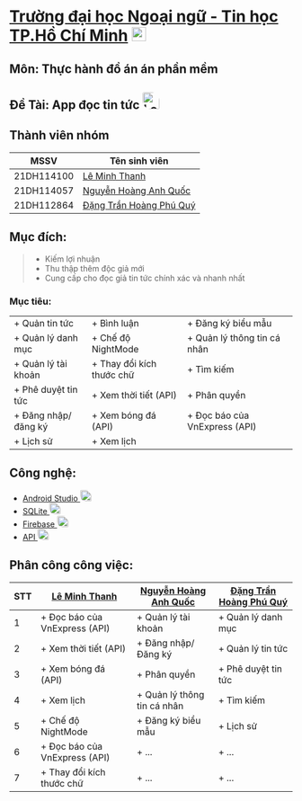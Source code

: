 # [Trường đại học Ngoại ngữ - Tin học TP.Hồ Chí Minh](https://huflit.edu.vn/) <img src="https://cdn.haitrieu.com/wp-content/uploads/2021/09/Logo-DH-Ngoai-Ngu-Tin-Hoc-HUFLIT.png" alt="Loading" width="25"/>

## Môn: Thực hành đồ án án phần mềm

## Đề Tài: App đọc tin tức <img src="https://cdn.tgdd.vn/GameApp/2/224129/Screentshots/apple-books-ung-dung-doc-sach-danh-rieng-cho-ios-224129-logo-08-06-2020.png" alt="Loading" width="30" style ="border-radius:10% 50%;" />

## Thành viên nhóm
| MSSV | Tên sinh viên |
|-----------|--|
| 21DH114100  | [ Lê Minh Thanh ](https://github.com/Thanh203) |
| 21DH114057  | [ Nguyễn Hoàng Anh Quốc ](https://github.com/AqGzs) |
| 21DH112864  | [ Đặng Trần Hoàng Phú Quý ](https://github.com/DTHPQuy) |

## Mục đích:
> - Kiếm lợi nhuận
> - Thu thập thêm độc giả mới
> - Cung cấp cho đọc giả tin tức chính xác và nhanh nhất

### Mục tiêu:
|  |  | |
|--|---|--|
| + Quản tin tức | + Bình luận | + Đăng ký biểu mẫu |
| + Quản lý danh mục | + Chế độ NightMode | + Quản lý thông tin cá nhân |
| + Quản lý tài khoản | + Thay đổi kích thước chữ | + Tìm kiếm |
| + Phê duyệt tin tức | + Xem thời tiết (API) | + Phân quyền |
| + Đăng nhập/ đăng ký | + Xem bóng đá (API) | + Đọc báo của VnExpress (API) |
| + Lịch sử | + Xem lịch | |

## Công nghệ:
- [ Android Studio ](https://developer.android.com/) <img src="https://pbs.twimg.com/media/FwMqYA-WIA0E6Rw.jpg:large" alt="Loading" width="20" style ="border-radius:10% 50%;" />
- [ SQLite ](https://www.sqlite.org/index.html) <img src="https://upload.wikimedia.org/wikipedia/commons/thumb/9/97/Sqlite-square-icon.svg/2048px-Sqlite-square-icon.svg.png" alt="Loading" width="20" style ="border-radius:10% 50%;" />
- [ Firebase ](https://firebase.google.com/) <img src="https://cdn.dribbble.com/users/528264/screenshots/3140440/media/5f34fd1aa2ebfaf2cd548bafeb021c8f.png" alt="Loading" width="20" style ="border-radius:10% 50%;" />
- [ API ](https://mona.media/api-la-gi/) <img src="https://t4.ftcdn.net/jpg/03/22/95/69/360_F_322956978_9ESBVewTYdhSu9G6qf2JazX9tUsdh53g.jpg" alt="Loading" width="20" style ="border-radius:10% 50%;" />

## Phân công công việc:
| STT | [ Lê Minh Thanh ](https://github.com/Thanh203) | [ Nguyễn Hoàng Anh Quốc ](https://github.com/AqGzs)| [ Đặng Trần Hoàng Phú Quý ](https://github.com/DTHPQuy) |
|-----------|--|------|-------|
| 1  | + Đọc báo của VnExpress (API) | + Quản lý tài khoản | + Quản lý danh mục |
| 2  | + Xem thời tiết (API) | + Đăng nhập/Đăng ký | + Quản lý tin tức |
| 3  | + Xem bóng đá (API) | + Phân quyền | + Phê duyệt tin tức |
| 4  | + Xem lịch | + Quản lý thông tin cá nhân | + Tìm kiếm |
| 5  | + Chế độ NightMode | + Đăng ký biểu mẫu |  + Lịch sử |
| 6  | + Đọc báo của VnExpress (API) | + ... | + ... |
| 7  | + Thay đổi kích thước chữ | + ... | + ... |
